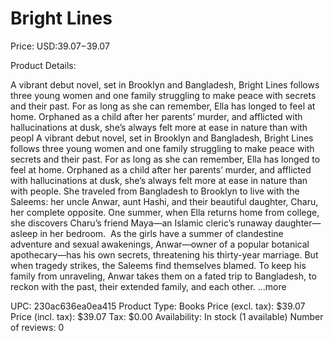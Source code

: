 # Bright Lines

Price: USD:$39.07-$39.07

Product Details:

A vibrant debut novel, set in Brooklyn and Bangladesh, Bright Lines follows three young women and one family struggling to make peace with secrets and their past. For as long as she can remember, Ella has longed to feel at home. Orphaned as a child after her parents’ murder, and afflicted with hallucinations at dusk, she’s always felt more at ease in nature than with peopl A vibrant debut novel, set in Brooklyn and Bangladesh, Bright Lines follows three young women and one family struggling to make peace with secrets and their past. For as long as she can remember, Ella has longed to feel at home. Orphaned as a child after her parents’ murder, and afflicted with hallucinations at dusk, she’s always felt more at ease in nature than with people. She traveled from Bangladesh to Brooklyn to live with the Saleems: her uncle Anwar, aunt Hashi, and their beautiful daughter, Charu, her complete opposite. One summer, when Ella returns home from college, she discovers Charu’s friend Maya—an Islamic cleric’s runaway daughter—asleep in her bedroom.  As the girls have a summer of clandestine adventure and sexual awakenings, Anwar—owner of a popular botanical apothecary—has his own secrets, threatening his thirty-year marriage. But when tragedy strikes, the Saleems find themselves blamed. To keep his family from unraveling, Anwar takes them on a fated trip to Bangladesh, to reckon with the past, their extended family, and each other. ...more

UPC: 230ac636ea0ea415
Product Type: Books
Price (excl. tax): $39.07
Price (incl. tax): $39.07
Tax: $0.00
Availability: In stock (1 available)
Number of reviews: 0